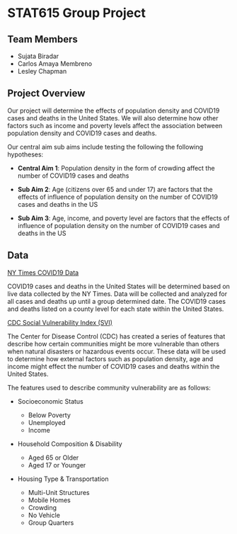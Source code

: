 # STAT615 Group Project

Team Members
-------------

+ Sujata Biradar
+ Carlos Amaya Membreno
+ Lesley Chapman


Project Overview
-----------------
Our project will determine the effects of population density and COVID19 cases and deaths in the United States. We will also determine how other factors such as income and poverty levels affect the association between population density and COVID19 cases and deaths.

Our central aim sub aims include testing the following the following hypotheses:

+ **Central Aim 1**: Population density in the form of crowding affect the number of COVID19 cases and deaths

+ **Sub Aim 2**: Age (citizens over 65 and under 17) are factors that the effects of influence of population density on the number of COVID19 cases and deaths in the US

+ **Sub Aim 3**: Age, income, and poverty level are factors that the effects of influence of population density on the number of COVID19 cases and deaths in the US


Data
----
[NY Times COVID19 Data](https://github.com/nytimes/covid-19-data)

COVID19 cases and deaths in the United States will be determined based on live data collected by the NY Times. Data will be collected and analyzed for all cases and deaths up until a group determined date. The COVID19 cases and deaths listed on a county level for each state within the United States.

[CDC Social Vulnerability Index (SVI)](https://www.atsdr.cdc.gov/placeandhealth/svi/index.html)

The Center for Disease Control (CDC) has created a series of features that describe how certain communities might be more vulnerable than others when natural disasters or hazardous events occur. These data will be used to determine how external factors such as population density, age and income might effect the number of COVID19 cases and deaths within the United States.

The features used to describe community vulnerability are as follows:

+ Socioeconomic Status
  + Below Poverty
  + Unemployed
  + Income

+ Household Composition & Disability
  + Aged 65 or Older
  + Aged 17 or Younger

+ Housing Type & Transportation
  + Multi-Unit Structures
  + Mobile Homes
  + Crowding
  + No Vehicle
  + Group Quarters



